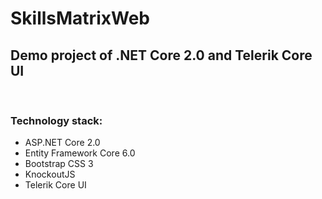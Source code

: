 # SkillsMatrixWeb
<h2>Demo project of .NET Core 2.0 and Telerik Core UI</h2>
<br/>
<h3>Technology stack:</h3>
<ul>
  <li>ASP.NET Core 2.0</li>
  <li>Entity Framework Core 6.0</li>
  <li>Bootstrap CSS 3</li>
  <li>KnockoutJS</li>
  <li>Telerik Core UI</li>
<ul>
